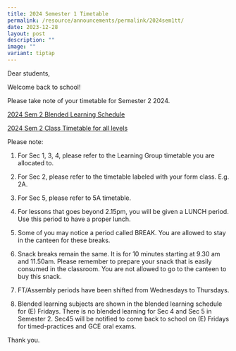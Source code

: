 ```yaml
---
title: 2024 Semester 1 Timetable
permalink: /resource/announcements/permalink/2024sem1tt/
date: 2023-12-28
layout: post
description: ""
image: ""
variant: tiptap
---
```

<p>Dear students,</p>
<p>Welcome back to school!</p>
<p>Please take note of your timetable for Semester 2 2024.</p>
<p><a href="/files/2024_Blended_Learning_TT_Sem_2__for_students_.pdf" rel="noopener noreferrer nofollow" target="_blank">2024 Sem 2 Blended Learning Schedule</a>
</p>
<p><a href="/files/v23__2024_Sem_2_Classes.pdf" rel="noopener noreferrer nofollow" target="_blank">2024 Sem 2 Class Timetable for all levels</a>
<br>
</p>
<p>Please note:</p>
<ol>
<li>
<p>For Sec 1, 3, 4, please refer to the Learning Group timetable you are
allocated to.</p>
</li>
<li>
<p>For Sec 2, please refer to the timetable labeled with your form class.
E.g. 2A.</p>
</li>
<li>
<p>For Sec 5, please refer to 5A timetable.</p>
</li>
<li>
<p>For lessons that goes beyond 2.15pm, you will be given a LUNCH period.
Use this period to have a proper lunch.</p>
</li>
<li>
<p>Some of you may notice a period called BREAK. You are allowed to stay
in the canteen for these breaks.&nbsp;</p>
</li>
<li>
<p>Snack breaks remain the same. It is for 10 minutes starting at 9.30 am
and 11.50am. Please remember to prepare your snack that is easily consumed
in the classroom. You are not allowed to go to the canteen to buy this
snack.&nbsp;&nbsp;</p>
</li>
<li>
<p>FT/Assembly periods have been shifted from Wednesdays to Thursdays.</p>
</li>
<li>
<p>Blended learning subjects are shown in the blended learning schedule for
(E) Fridays. There is no blended learning for Sec 4 and Sec 5 in Semester
2. Sec45 will be notified to come back to school on (E) Fridays for timed-practices
and GCE oral exams.</p>
</li>
</ol>
<p></p>
<p>Thank you.</p>
<p>
<br>
</p>